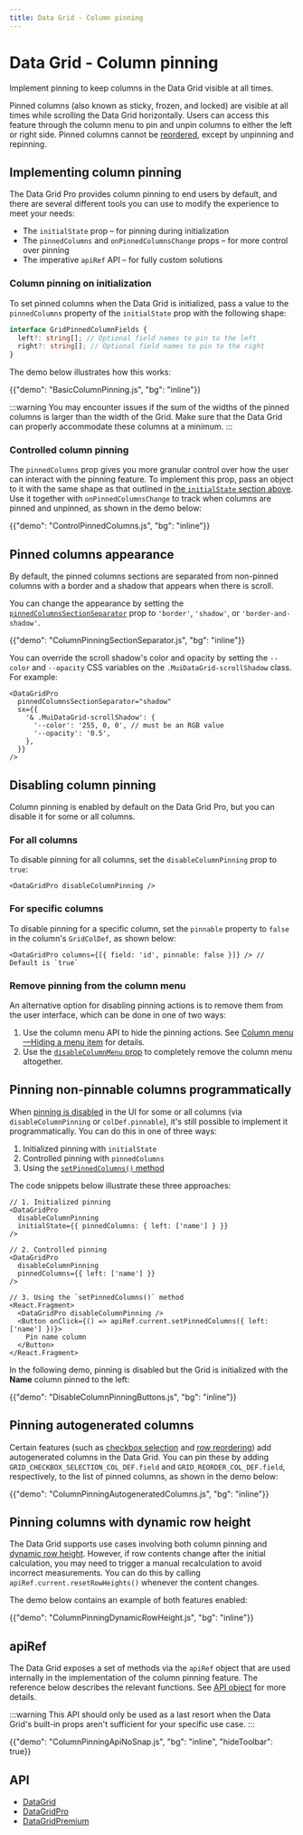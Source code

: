 ```yaml
---
title: Data Grid - Column pinning
---
```


# Data Grid - Column pinning [<span class="plan-pro"></span>](/x/introduction/licensing/#pro-plan 'Pro plan')

<p class="description">Implement pinning to keep columns in the Data Grid visible at all times.</p>

Pinned columns (also known as sticky, frozen, and locked) are visible at all times while scrolling the Data Grid horizontally.
Users can access this feature through the column menu to pin and unpin columns to either the left or right side.
Pinned columns cannot be [reordered](/x/react-data-grid/column-ordering/), except by unpinning and repinning.

## Implementing column pinning

The Data Grid Pro provides column pinning to end users by default, and there are several different tools you can use to modify the experience to meet your needs:

- The `initialState` prop – for pinning during initialization
- The `pinnedColumns` and `onPinnedColumnsChange` props – for more control over pinning
- The imperative `apiRef` API – for fully custom solutions

### Column pinning on initialization

To set pinned columns when the Data Grid is initialized, pass a value to the `pinnedColumns` property of the `initialState` prop with the following shape:

```ts
interface GridPinnedColumnFields {
  left?: string[]; // Optional field names to pin to the left
  right?: string[]; // Optional field names to pin to the right
}
```

The demo below illustrates how this works:

{{"demo": "BasicColumnPinning.js", "bg": "inline"}}

:::warning
You may encounter issues if the sum of the widths of the pinned columns is larger than the width of the Grid.
Make sure that the Data Grid can properly accommodate these columns at a minimum.
:::

### Controlled column pinning

The `pinnedColumns` prop gives you more granular control over how the user can interact with the pinning feature.
To implement this prop, pass an object to it with the same shape as that outlined in [the `initialState` section above](#column-pinning-on-initialization).
Use it together with `onPinnedColumnsChange` to track when columns are pinned and unpinned, as shown in the demo below:

{{"demo": "ControlPinnedColumns.js", "bg": "inline"}}

## Pinned columns appearance

By default, the pinned columns sections are separated from non-pinned columns with a border and a shadow that appears when there is scroll.

You can change the appearance by setting the [`pinnedColumnsSectionSeparator`](/x/api/data-grid/data-grid-pro/#data-grid-pro-prop-pinnedColumnsSectionSeparator) prop to `'border'`, `'shadow'`, or `'border-and-shadow'`.

{{"demo": "ColumnPinningSectionSeparator.js", "bg": "inline"}}

You can override the scroll shadow's color and opacity by setting the `--color` and `--opacity` CSS variables on the `.MuiDataGrid-scrollShadow` class. For example:

```tsx
<DataGridPro
  pinnedColumnsSectionSeparator="shadow"
  sx={{
    '& .MuiDataGrid-scrollShadow': {
      '--color': '255, 0, 0', // must be an RGB value
      '--opacity': '0.5',
    },
  }}
/>
```

## Disabling column pinning

Column pinning is enabled by default on the Data Grid Pro, but you can disable it for some or all columns.

### For all columns

To disable pinning for all columns, set the `disableColumnPinning` prop to `true`:

```tsx
<DataGridPro disableColumnPinning />
```

### For specific columns

To disable pinning for a specific column, set the `pinnable` property to `false` in the column's `GridColDef`, as shown below:

```tsx
<DataGridPro columns={[{ field: 'id', pinnable: false }]} /> // Default is `true`
```

### Remove pinning from the column menu

An alternative option for disabling pinning actions is to remove them from the user interface, which can be done in one of two ways:

1. Use the column menu API to hide the pinning actions. See [Column menu—Hiding a menu item](/x/react-data-grid/column-menu/#hiding-a-menu-item) for details.
2. Use the [`disableColumnMenu` prop](/x/react-data-grid/column-menu/#disable-column-menu) to completely remove the column menu altogether.

## Pinning non-pinnable columns programmatically

When [pinning is disabled](#disabling-column-pinning) in the UI for some or all columns (via `disableColumnPinning` or `colDef.pinnable`), it's still possible to implement it programmatically.
You can do this in one of three ways:

1. Initialized pinning with `initialState`
2. Controlled pinning with `pinnedColumns`
3. Using the [`setPinnedColumns()` method](#apiref)

The code snippets below illustrate these three approaches:

```tsx
// 1. Initialized pinning
<DataGridPro
  disableColumnPinning
  initialState={{ pinnedColumns: { left: ['name'] } }}
/>

// 2. Controlled pinning
<DataGridPro
  disableColumnPinning
  pinnedColumns={{ left: ['name'] }}
/>

// 3. Using the `setPinnedColumns()` method
<React.Fragment>
  <DataGridPro disableColumnPinning />
  <Button onClick={() => apiRef.current.setPinnedColumns({ left: ['name'] })}>
    Pin name column
  </Button>
</React.Fragment>
```

In the following demo, pinning is disabled but the Grid is initialized with the **Name** column pinned to the left:

{{"demo": "DisableColumnPinningButtons.js", "bg": "inline"}}

## Pinning autogenerated columns

Certain features (such as [checkbox selection](/x/react-data-grid/row-selection/#checkbox-selection) and [row reordering](/x/react-data-grid/row-ordering/)) add autogenerated columns in the Data Grid.
You can pin these by adding `GRID_CHECKBOX_SELECTION_COL_DEF.field` and `GRID_REORDER_COL_DEF.field`, respectively, to the list of pinned columns, as shown in the demo below:

{{"demo": "ColumnPinningAutogeneratedColumns.js", "bg": "inline"}}

## Pinning columns with dynamic row height

The Data Grid supports use cases involving both column pinning and [dynamic row height](/x/react-data-grid/row-height/#dynamic-row-height).
However, if row contents change after the initial calculation, you may need to trigger a manual recalculation to avoid incorrect measurements.
You can do this by calling `apiRef.current.resetRowHeights()` whenever the content changes.

The demo below contains an example of both features enabled:

{{"demo": "ColumnPinningDynamicRowHeight.js", "bg": "inline"}}

## apiRef

The Data Grid exposes a set of methods via the `apiRef` object that are used internally in the implementation of the column pinning feature.
The reference below describes the relevant functions.
See [API object](/x/react-data-grid/api-object/) for more details.

:::warning
This API should only be used as a last resort when the Data Grid's built-in props aren't sufficient for your specific use case.
:::

{{"demo": "ColumnPinningApiNoSnap.js", "bg": "inline", "hideToolbar": true}}

## API

- [DataGrid](/x/api/data-grid/data-grid/)
- [DataGridPro](/x/api/data-grid/data-grid-pro/)
- [DataGridPremium](/x/api/data-grid/data-grid-premium/)
